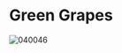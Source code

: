 # Green Grapes
![040046](https://user-images.githubusercontent.com/50277379/140710942-9ba156c9-c571-47e2-9f86-561b50c64952.jpg)
